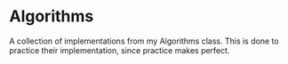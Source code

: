 # Algorithms
A collection of implementations from my Algorithms class. This is done to practice their implementation, since practice makes perfect.
